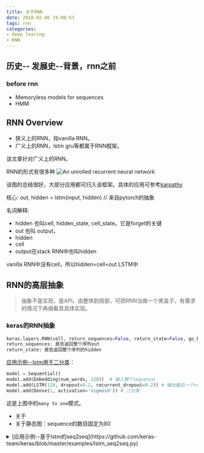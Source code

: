 ```yaml
---
title: 关于RNN
date: 2018-02-06 19:08:53
tags: rnn
categories:
- deep learing
- RNN
---
```


##



## 历史-- 发展史--背景，rnn之前

### before rnn
-  Memoryless models for sequences
-  HMM


## RNN Overview

- 狭义上的RNN，指vanilla RNN。
- 广义上的RNN，lstm gru等都属于RNN框架。

该文章针对广义上的RNN。

RNN的形式有很多种
<image title="An unrolled recurrent neural network" src="https://github.com/xsung/raw/raw/master/rnn-overview-xs.png" >

该图的总结很好，大部分应用都可归入该框架。具体的应用可参考[karpathy](http://karpathy.github.io/2015/05/21/rnn-effectiveness/)
<dddfafda>

核心:
out, hidden = lstm(input, hidden)  // 来自pytorch的抽象


名词解释:
- hidden 也叫cell, hidden_state, cell_state。它是forget的关键
- out 也叫 output，
- hidden
- cell
- output在stack RNN中也叫hidden

vanilla RNN中没有cell，所以hidden=cell=out
LSTM中


## RNN的高层抽象

> 抽象不是实现，是API。由整体到局部，可把RNN当做一个黑盒子，有需求的情况下再细看其具体实现。

### keras的RNN抽象

```python
keras.layers.RNN(cell, return_sequences=False, return_state=False, go_backwards=False, stateful=False, unroll=False)
return_sequences: 是否返回整个序列out
return_state: 是否返回整个序列的hidden
```


[应用示例--lstm用于二分类](https://github.com/keras-team/keras/blob/master/examples/imdb_lstm.py#L41)：

```python
model = Sequential()
model.add(Embedding(num_words, 128))  # 输入整个sequence
model.add(LSTM(128, dropout=0.2, recurrent_dropout=0.2)) # 输出最后一个cell的output
model.add(Dense(1, activation='sigmoid')) # 二分类
```
这是上图中的`many to one`模式。

- 关于
- 关于静态图：sequence的数目固定为80


<details>
  <summary>[应用示例--基于lstm的seq2seq](https://github.com/keras-team/keras/blob/master/examples/lstm_seq2seq.py)</summary>
  <div>
  ```
  # Define an input sequence and process it.
  encoder_inputs = Input(shape=(None, num_encoder_tokens))
  encoder = LSTM(latent_dim, return_state=True)
  encoder_outputs, state_h, state_c = encoder(encoder_inputs)
  # We discard `encoder_outputs` and only keep the states.
  encoder_states = [state_h, state_c]

  # Set up the decoder, using `encoder_states` as initial state.
  decoder_inputs = Input(shape=(None, num_decoder_tokens))
  # We set up our decoder to return full output sequences,
  # and to return internal states as well. We don't use the
  # return states in the training model, but we will use them in inference.
  decoder_lstm = LSTM(latent_dim, return_sequences=True, return_state=True)
  decoder_outputs, _, _ = decoder_lstm(decoder_inputs,
                                       initial_state=encoder_states)
  decoder_dense = Dense(num_decoder_tokens, activation='softmax')
  decoder_outputs = decoder_dense(decoder_outputs)
  ```
  <div>
</details>

<details>
  <summary>[应用示例--基于lstm的attention-seq2seq](https://github.com/keras-team/keras/blob/master/examples/lstm_seq2seq.py)</summary>
  <p><code>
  </code></p>
</details>


keras是对整个sequence做的抽象。因为keras是面向tensorflow和theano的静态图做的封装。



### pytorch的RNN抽象

应用示例--基于lstm的
```python
# for a sequence inputs
for input in inputs:
  # Step through the sequence one element at a time
  out, hidden = lstm(input, hidden)
```

```python
out, hidden = lstm(inputs, hidden)
```
pytorch是动态图，会随着inputsequence

[源码实现](https://github.com/pytorch/pytorch/blob/master/torch/nn/modules/rnn.py)



## tensorflow的抽象



[示例--基于lstm的语言模型](https://www.tensorflow.org/tutorials/recurrent)

```
lstm = tf.contrib.rnn.BasicLSTMCell(lstm_size)
output, state = lstm(words, state) # 这里的输入和输出都是符号，类型是tf.placeholder，lstm参数是tf.variable
```

[BasicLSTMCell源码](https://github.com/tensorflow/tensorflow/blob/master/tensorflow/python/ops/rnn_cell_impl.py#L476)


## 基于RNN的变形（mainstream variation）

### cell


### cascade rnn


char-rnn + word rnn (Finding Function in Form: Compositional Character Models for Open Vocabulary Word Representation)  
char-cnn + word rnn (Exploring the Limits of Language Modeling)


## sequence labeling

Part-of-speech Tagging


## attention





## rnn new trends



## 未分类

recurrent highway network

## 参考
[The Unreasonable Effectiveness of Recurrent Neural Networks](http://karpathy.github.io/2015/05/21/rnn-effectiveness/)
